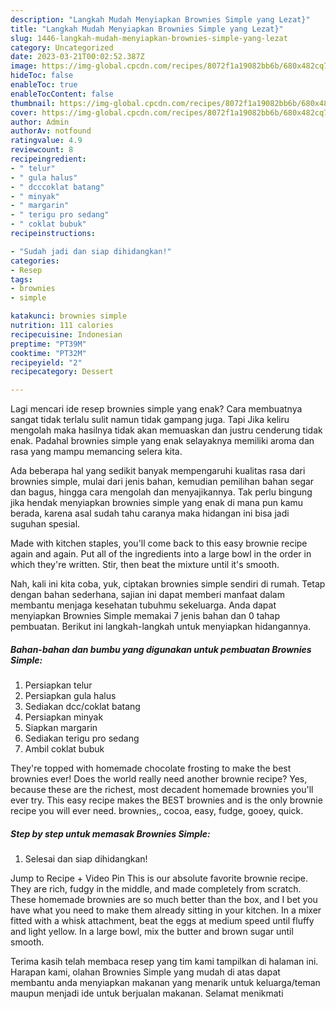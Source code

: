 ```yaml
---
description: "Langkah Mudah Menyiapkan Brownies Simple yang Lezat}"
title: "Langkah Mudah Menyiapkan Brownies Simple yang Lezat}"
slug: 1446-langkah-mudah-menyiapkan-brownies-simple-yang-lezat
category: Uncategorized
date: 2023-03-21T00:02:52.387Z
image: https://img-global.cpcdn.com/recipes/8072f1a19082bb6b/680x482cq70/brownies-simple-foto-resep-utama.jpg
hideToc: false
enableToc: true
enableTocContent: false
thumbnail: https://img-global.cpcdn.com/recipes/8072f1a19082bb6b/680x482cq70/brownies-simple-foto-resep-utama.jpg
cover: https://img-global.cpcdn.com/recipes/8072f1a19082bb6b/680x482cq70/brownies-simple-foto-resep-utama.jpg
author: Admin
authorAv: notfound
ratingvalue: 4.9
reviewcount: 8
recipeingredient:
- " telur"
- " gula halus"
- " dcccoklat batang"
- " minyak"
- " margarin"
- " terigu pro sedang"
- " coklat bubuk"
recipeinstructions:

- "Sudah jadi dan siap dihidangkan!"
categories:
- Resep
tags:
- brownies
- simple

katakunci: brownies simple 
nutrition: 111 calories
recipecuisine: Indonesian
preptime: "PT39M"
cooktime: "PT32M"
recipeyield: "2"
recipecategory: Dessert

---
```



Lagi mencari ide resep brownies simple yang enak? Cara membuatnya sangat tidak terlalu sulit namun tidak gampang juga. Tapi Jika keliru mengolah maka hasilnya tidak akan memuaskan dan justru cenderung tidak enak. Padahal brownies simple yang enak selayaknya memiliki aroma dan rasa yang mampu memancing selera kita.


Ada beberapa hal yang sedikit banyak mempengaruhi kualitas rasa dari brownies simple, mulai dari jenis bahan, kemudian pemilihan bahan segar dan bagus, hingga cara mengolah dan menyajikannya. Tak perlu bingung jika hendak menyiapkan brownies simple yang enak di mana pun kamu berada, karena asal sudah tahu caranya maka hidangan ini bisa jadi suguhan spesial.

Made with kitchen staples, you&#39;ll come back to this easy brownie recipe again and again. Put all of the ingredients into a large bowl in the order in which they&#39;re written. Stir, then beat the mixture until it&#39;s smooth.


Nah, kali ini kita coba, yuk, ciptakan brownies simple sendiri di rumah. Tetap dengan bahan sederhana, sajian ini dapat memberi manfaat dalam membantu menjaga kesehatan tubuhmu sekeluarga. Anda dapat menyiapkan Brownies Simple memakai 7 jenis bahan dan 0 tahap pembuatan. Berikut ini langkah-langkah untuk menyiapkan hidangannya.

<!--inarticleads1-->

##### Bahan-bahan dan bumbu yang digunakan untuk pembuatan Brownies Simple:

1. Persiapkan  telur
1. Persiapkan  gula halus
1. Sediakan  dcc/coklat batang
1. Persiapkan  minyak
1. Siapkan  margarin
1. Sediakan  terigu pro sedang
1. Ambil  coklat bubuk


They&#39;re topped with homemade chocolate frosting to make the best brownies ever! Does the world really need another brownie recipe? Yes, because these are the richest, most decadent homemade brownies you&#39;ll ever try. This easy recipe makes the BEST brownies and is the only brownie recipe you will ever need. brownies,, cocoa, easy, fudge, gooey, quick. 

<!--inarticleads2-->

##### Step by step untuk memasak Brownies Simple:


1. Selesai dan siap dihidangkan!

Jump to Recipe + Video Pin This is our absolute favorite brownie recipe. They are rich, fudgy in the middle, and made completely from scratch. These homemade brownies are so much better than the box, and I bet you have what you need to make them already sitting in your kitchen. In a mixer fitted with a whisk attachment, beat the eggs at medium speed until fluffy and light yellow. In a large bowl, mix the butter and brown sugar until smooth. 

Terima kasih telah membaca resep yang tim kami tampilkan di halaman ini. Harapan kami, olahan Brownies Simple yang mudah di atas dapat membantu anda menyiapkan makanan yang menarik untuk keluarga/teman maupun menjadi ide untuk berjualan makanan. Selamat menikmati
